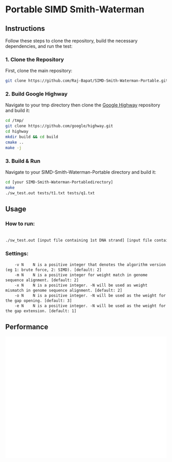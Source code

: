 #  Portable SIMD Smith-Waterman

## Instructions

Follow these steps to clone the repository, build the necessary dependencies, and run the test:

### 1. Clone the Repository

First, clone the main repository:

```bash
git clone https://github.com/Raj-Bapat/SIMD-Smith-Waterman-Portable.git
```

### 2. Build Google Highway

Navigate to your tmp directory then clone the [Google Highway]([url](https://github.com/google/highway)) repository and build it:

```bash
cd /tmp/
git clone https://github.com/google/highway.git
cd highway
mkdir build && cd build
cmake ..
make -j
```

### 3. Build & Run

Navigate to your SIMD-Smith-Waterman-Portable directory and build it:

```bash
cd [your SIMD-Smith-Waterman-Portabledirectory]
make
./sw_test.out tests/t1.txt tests/q1.txt
```

## Usage

### How to run:

```bash

./sw_test.out [input file containing 1st DNA strand] [input file containing 2nd DNA strand]
```

### Settings:
```
	-v N    N is a positive integer that denotes the algorithm version (eg 1: brute force, 2: SIMD). [default: 2]
	-m N	N is a positive integer for weight match in genome sequence alignment. [default: 2]
	-x N	N is a positive integer. -N will be used as weight mismatch in genome sequence alignment. [default: 2]
	-o N	N is a positive integer. -N will be used as the weight for the gap opening. [default: 3]
	-e N	N is a positive integer. -N will be used as the weight for the gap extension. [default: 1]
```

## Performance

![Description of Image](images/performance.png)
